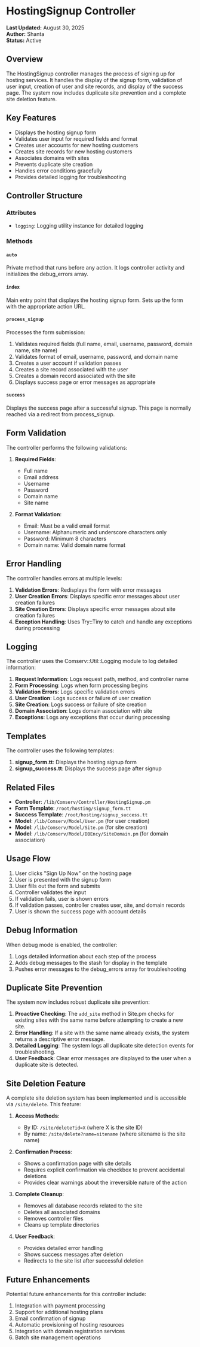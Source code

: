 # HostingSignup Controller

**Last Updated:** August 30, 2025  
**Author:** Shanta  
**Status:** Active

## Overview

The HostingSignup controller manages the process of signing up for hosting services. It handles the display of the signup form, validation of user input, creation of user and site records, and display of the success page. The system now includes duplicate site prevention and a complete site deletion feature.

## Key Features

- Displays the hosting signup form
- Validates user input for required fields and format
- Creates user accounts for new hosting customers
- Creates site records for new hosting customers
- Associates domains with sites
- Prevents duplicate site creation
- Handles error conditions gracefully
- Provides detailed logging for troubleshooting

## Controller Structure

### Attributes

- `logging`: Logging utility instance for detailed logging

### Methods

#### `auto`

Private method that runs before any action. It logs controller activity and initializes the debug_errors array.

#### `index`

Main entry point that displays the hosting signup form. Sets up the form with the appropriate action URL.

#### `process_signup`

Processes the form submission:
1. Validates required fields (full name, email, username, password, domain name, site name)
2. Validates format of email, username, password, and domain name
3. Creates a user account if validation passes
4. Creates a site record associated with the user
5. Creates a domain record associated with the site
6. Displays success page or error messages as appropriate

#### `success`

Displays the success page after a successful signup. This page is normally reached via a redirect from process_signup.

## Form Validation

The controller performs the following validations:

1. **Required Fields**:
   - Full name
   - Email address
   - Username
   - Password
   - Domain name
   - Site name

2. **Format Validation**:
   - Email: Must be a valid email format
   - Username: Alphanumeric and underscore characters only
   - Password: Minimum 8 characters
   - Domain name: Valid domain name format

## Error Handling

The controller handles errors at multiple levels:

1. **Validation Errors**: Redisplays the form with error messages
2. **User Creation Errors**: Displays specific error messages about user creation failures
3. **Site Creation Errors**: Displays specific error messages about site creation failures
4. **Exception Handling**: Uses Try::Tiny to catch and handle any exceptions during processing

## Logging

The controller uses the Comserv::Util::Logging module to log detailed information:

1. **Request Information**: Logs request path, method, and controller name
2. **Form Processing**: Logs when form processing begins
3. **Validation Errors**: Logs specific validation errors
4. **User Creation**: Logs success or failure of user creation
5. **Site Creation**: Logs success or failure of site creation
6. **Domain Association**: Logs domain association with site
7. **Exceptions**: Logs any exceptions that occur during processing

## Templates

The controller uses the following templates:

1. **signup_form.tt**: Displays the hosting signup form
2. **signup_success.tt**: Displays the success page after signup

## Related Files

- **Controller**: `/lib/Comserv/Controller/HostingSignup.pm`
- **Form Template**: `/root/hosting/signup_form.tt`
- **Success Template**: `/root/hosting/signup_success.tt`
- **Model**: `/lib/Comserv/Model/User.pm` (for user creation)
- **Model**: `/lib/Comserv/Model/Site.pm` (for site creation)
- **Model**: `/lib/Comserv/Model/DBEncy/SiteDomain.pm` (for domain association)

## Usage Flow

1. User clicks "Sign Up Now" on the hosting page
2. User is presented with the signup form
3. User fills out the form and submits
4. Controller validates the input
5. If validation fails, user is shown errors
6. If validation passes, controller creates user, site, and domain records
7. User is shown the success page with account details

## Debug Information

When debug mode is enabled, the controller:
1. Logs detailed information about each step of the process
2. Adds debug messages to the stash for display in the template
3. Pushes error messages to the debug_errors array for troubleshooting

## Duplicate Site Prevention

The system now includes robust duplicate site prevention:

1. **Proactive Checking**: The `add_site` method in Site.pm checks for existing sites with the same name before attempting to create a new site.
2. **Error Handling**: If a site with the same name already exists, the system returns a descriptive error message.
3. **Detailed Logging**: The system logs all duplicate site detection events for troubleshooting.
4. **User Feedback**: Clear error messages are displayed to the user when a duplicate site is detected.

## Site Deletion Feature

A complete site deletion system has been implemented and is accessible via `/site/delete`. This feature:

1. **Access Methods**:
   - By ID: `/site/delete?id=X` (where X is the site ID)
   - By name: `/site/delete?name=sitename` (where sitename is the site name)

2. **Confirmation Process**:
   - Shows a confirmation page with site details
   - Requires explicit confirmation via checkbox to prevent accidental deletions
   - Provides clear warnings about the irreversible nature of the action

3. **Complete Cleanup**:
   - Removes all database records related to the site
   - Deletes all associated domains
   - Removes controller files
   - Cleans up template directories

4. **User Feedback**:
   - Provides detailed error handling
   - Shows success messages after deletion
   - Redirects to the site list after successful deletion

## Future Enhancements

Potential future enhancements for this controller include:
1. Integration with payment processing
2. Support for additional hosting plans
3. Email confirmation of signup
4. Automatic provisioning of hosting resources
5. Integration with domain registration services
6. Batch site management operations